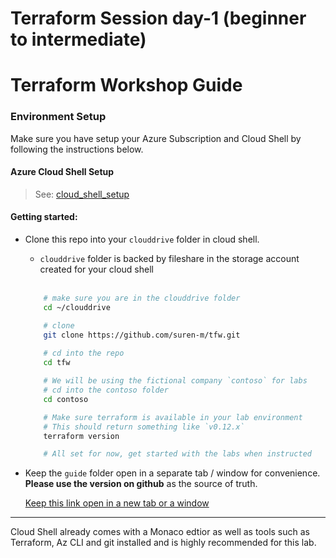 # Terraform Session day-1 (beginner to intermediate)
# Terraform Workshop Guide

### Environment Setup

Make sure you have setup your Azure Subscription and Cloud Shell by following the instructions below.

####  Azure Cloud Shell Setup

> See: [cloud_shell_setup](https://github.com/suren-m/remote-workshop-env/blob/master/cloud_shell/cloud_shell_setup.md)


#### Getting started:

* Clone this repo into your `clouddrive` folder in cloud shell.

    *   `clouddrive` folder is backed by fileshare in the storage account created for your cloud shell
    
    <br />

    ```bash
        # make sure you are in the clouddrive folder 
        cd ~/clouddrive

        # clone
        git clone https://github.com/suren-m/tfw.git
        
        # cd into the repo
        cd tfw

        # We will be using the fictional company `contoso` for labs
        # cd into the contoso folder
        cd contoso

        # Make sure terraform is available in your lab environment
        # This should return something like `v0.12.x`
        terraform version

        # All set for now, get started with the labs when instructed
    ```

* Keep the `guide` folder open in a separate tab / window for convenience. **Please use the version on github** as the source of truth.

   <a target="_blank" href="https://github.com/suren-m/tfw/tree/master/guide">Keep this link open in a new tab or a window</a>

---

Cloud Shell already comes with a Monaco edtior as well as tools such as Terraform, Az CLI and git installed and is highly recommended  for this lab. 
